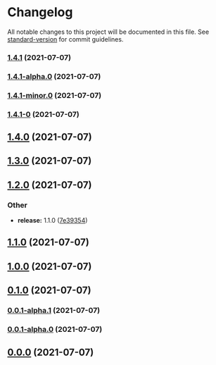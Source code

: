 # Changelog

All notable changes to this project will be documented in this file. See [standard-version](https://github.com/conventional-changelog/standard-version) for commit guidelines.

### [1.4.1](https://github.com/Riftland/vue-pet/compare/v1.4.1-alpha.0...v1.4.1) (2021-07-07)

### [1.4.1-alpha.0](https://github.com/Riftland/vue-pet/compare/v1.4.1-minor.0...v1.4.1-alpha.0) (2021-07-07)

### [1.4.1-minor.0](https://github.com/Riftland/vue-pet/compare/v1.4.1-0...v1.4.1-minor.0) (2021-07-07)

### [1.4.1-0](https://github.com/Riftland/vue-pet/compare/v1.4.0...v1.4.1-0) (2021-07-07)

## [1.4.0](https://github.com/Riftland/vue-pet/compare/v1.3.0...v1.4.0) (2021-07-07)

## [1.3.0](https://github.com/Riftland/vue-pet/compare/v1.2.0...v1.3.0) (2021-07-07)

## [1.2.0](https://github.com/Riftland/vue-pet/compare/v1.0.0...v1.2.0) (2021-07-07)


### Other

* **release:** 1.1.0 ([7e39354](https://github.com/Riftland/vue-pet/commit/7e39354aba24f47745c7cd9676b80eb163bbd904))

## [1.1.0](https://github.com/Riftland/vue-pet/compare/v1.0.0...v1.1.0) (2021-07-07)

## [1.0.0](https://github.com/Riftland/vue-pet/compare/v0.1.0...v1.0.0) (2021-07-07)

## [0.1.0](https://github.com/Riftland/vue-pet/compare/v0.0.1-alpha.1...v0.1.0) (2021-07-07)

### [0.0.1-alpha.1](https://github.com/Riftland/vue-pet/compare/v0.0.1-alpha.0...v0.0.1-alpha.1) (2021-07-07)

### [0.0.1-alpha.0](https://github.com/Riftland/vue-pet/compare/v0.0.0...v0.0.1-alpha.0) (2021-07-07)

## [0.0.0](https://github.com/Riftland/vue-pet/compare/v1.1.0...v0.0.0) (2021-07-07)
